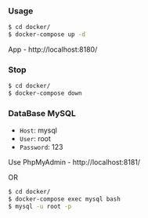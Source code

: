 ### Usage
```bash
$ cd docker/
$ docker-compose up -d 
```
App - http://localhost:8180/

### Stop
```bash
$ cd docker/
$ docker-compose down 
```

### DataBase MySQL

- `Host`: mysql
- `User`: root
- `Password`: 123

Use PhpMyAdmin - http://localhost:8181/

OR
```bash
$ cd docker/
$ docker-compose exec mysql bash
$ mysql -u root -p
```
